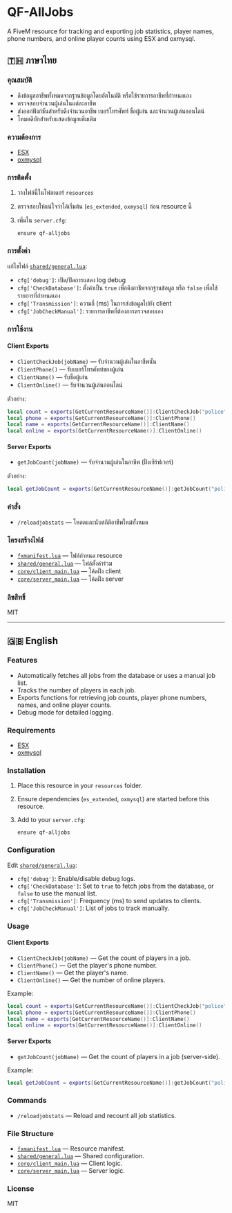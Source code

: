 # QF-AllJobs

A FiveM resource for tracking and exporting job statistics, player names, phone numbers, and online player counts using ESX and oxmysql.

## 🇹🇭 ภาษาไทย

### คุณสมบัติ

- ดึงข้อมูลอาชีพทั้งหมดจากฐานข้อมูลโดยอัตโนมัติ หรือใช้รายการอาชีพที่กำหนดเอง
- ตรวจสอบจำนวนผู้เล่นในแต่ละอาชีพ
- ส่งออกฟังก์ชันสำหรับดึงจำนวนอาชีพ เบอร์โทรศัพท์ ชื่อผู้เล่น และจำนวนผู้เล่นออนไลน์
- โหมดดีบักสำหรับแสดงข้อมูลเพิ่มเติม

### ความต้องการ

- [ESX](https://github.com/esx-framework/esx-legacy)
- [oxmysql](https://github.com/overextended/oxmysql)

### การติดตั้ง

1. วางไฟล์นี้ในโฟลเดอร์ `resources`
2. ตรวจสอบให้แน่ใจว่าได้เริ่มต้น (`es_extended`, `oxmysql`) ก่อน resource นี้
3. เพิ่มใน `server.cfg`:

   ```
   ensure qf-alljobs
   ```

### การตั้งค่า

แก้ไขไฟล์ [`shared/general.lua`](shared/general.lua):

- `cfg['debug']`: เปิด/ปิดการแสดง log debug
- `cfg['CheckDatabase']`: ตั้งค่าเป็น `true` เพื่อดึงอาชีพจากฐานข้อมูล หรือ `false` เพื่อใช้รายการที่กำหนดเอง
- `cfg['Transmission']`: ความถี่ (ms) ในการส่งข้อมูลไปยัง client
- `cfg['JobCheckManual']`: รายการอาชีพที่ต้องการตรวจสอบเอง

### การใช้งาน

#### Client Exports

- `ClientCheckJob(jobName)` — รับจำนวนผู้เล่นในอาชีพนั้น
- `ClientPhone()` — รับเบอร์โทรศัพท์ของผู้เล่น
- `ClientName()` — รับชื่อผู้เล่น
- `ClientOnline()` — รับจำนวนผู้เล่นออนไลน์

ตัวอย่าง:
```lua
local count = exports[GetCurrentResourceName()]:ClientCheckJob("police")
local phone = exports[GetCurrentResourceName()]:ClientPhone()
local name = exports[GetCurrentResourceName()]:ClientName()
local online = exports[GetCurrentResourceName()]:ClientOnline()
```

#### Server Exports

- `getJobCount(jobName)` — รับจำนวนผู้เล่นในอาชีพ (ฝั่งเซิร์ฟเวอร์)

ตัวอย่าง:
```lua
local getJobCount = exports[GetCurrentResourceName()]:getJobCount("police")
```

### คำสั่ง

- `/reloadjobstats` — โหลดและนับสถิติอาชีพใหม่ทั้งหมด

### โครงสร้างไฟล์

- [`fxmanifest.lua`](fxmanifest.lua) — ไฟล์กำหนด resource
- [`shared/general.lua`](shared/general.lua) — ไฟล์ตั้งค่าร่วม
- [`core/client_main.lua`](core/client_main.lua) — โค้ดฝั่ง client
- [`core/server_main.lua`](core/server_main.lua) — โค้ดฝั่ง server

### ลิขสิทธิ์

MIT

---

## 🇬🇧 English

### Features

- Automatically fetches all jobs from the database or uses a manual job list.
- Tracks the number of players in each job.
- Exports functions for retrieving job counts, player phone numbers, names, and online player counts.
- Debug mode for detailed logging.

### Requirements

- [ESX](https://github.com/esx-framework/esx-legacy)
- [oxmysql](https://github.com/overextended/oxmysql)

### Installation

1. Place this resource in your `resources` folder.
2. Ensure dependencies (`es_extended`, `oxmysql`) are started before this resource.
3. Add to your `server.cfg`:

   ```
   ensure qf-alljobs
   ```

### Configuration

Edit [`shared/general.lua`](shared/general.lua):

- `cfg['debug']`: Enable/disable debug logs.
- `cfg['CheckDatabase']`: Set to `true` to fetch jobs from the database, or `false` to use the manual list.
- `cfg['Transmission']`: Frequency (ms) to send updates to clients.
- `cfg['JobCheckManual']`: List of jobs to track manually.

### Usage

#### Client Exports

- `ClientCheckJob(jobName)` — Get the count of players in a job.
- `ClientPhone()` — Get the player's phone number.
- `ClientName()` — Get the player's name.
- `ClientOnline()` — Get the number of online players.

Example:
```lua
local count = exports[GetCurrentResourceName()]:ClientCheckJob("police")
local phone = exports[GetCurrentResourceName()]:ClientPhone()
local name = exports[GetCurrentResourceName()]:ClientName()
local online = exports[GetCurrentResourceName()]:ClientOnline()
```

#### Server Exports

- `getJobCount(jobName)` — Get the count of players in a job (server-side).

Example:
```lua
local getJobCount = exports[GetCurrentResourceName()]:getJobCount("police")
```

### Commands

- `/reloadjobstats` — Reload and recount all job statistics.

### File Structure

- [`fxmanifest.lua`](fxmanifest.lua) — Resource manifest.
- [`shared/general.lua`](shared/general.lua) — Shared configuration.
- [`core/client_main.lua`](core/client_main.lua) — Client logic.
- [`core/server_main.lua`](core/server_main.lua) — Server logic.

### License

MIT
